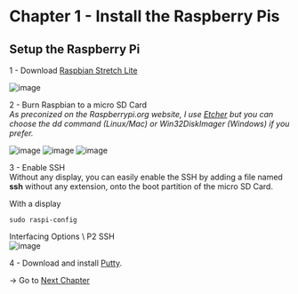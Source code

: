 # Chapter 1 - Install the Raspberry Pis


## Setup the Raspberry Pi

1 - Download [Raspbian Stretch Lite](https://www.raspberrypi.org/downloads/raspbian/)

![image](https://github.com/estelle-a/ServerlessConf2018-Workshop-OpenFaas/blob/master/images/01-001.jpg)

2 - Burn Raspbian to a micro SD Card  
_As preconized on the Raspberrypi.org website, I use [Etcher](https://etcher.io/) but you can choose the dd command (Linux/Mac) or Win32DiskImager (Windows) if you prefer._

![image](https://github.com/estelle-a/ServerlessConf2018-Workshop-OpenFaas/blob/master/images/01-002.jpg)
![image](https://github.com/estelle-a/ServerlessConf2018-Workshop-OpenFaas/blob/master/images/01-003.jpg)
![image](https://github.com/estelle-a/ServerlessConf2018-Workshop-OpenFaas/blob/master/images/01-004.jpg)

3 - Enable SSH  
Without any display, you can easily enable the SSH by adding a file named **ssh** without any extension, onto the boot partition of the micro SD Card.

With a display
```
sudo raspi-config
```
Interfacing Options \ P2 SSH  
![image](https://github.com/estelle-a/ServerlessConf2018-Workshop-OpenFaas/blob/master/images/01-005.jpg)

4 - Download and install [Putty](https://www.putty.org/).
  
  
-> Go to [Next Chapter](https://github.com/estelle-a/ServerlessConf2018-Workshop-OpenFaas/blob/master/02-Setup-network.md)
